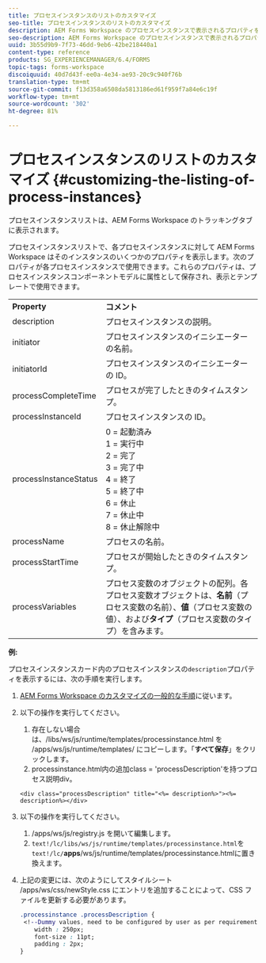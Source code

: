 ```yaml
---
title: プロセスインスタンスのリストのカスタマイズ
seo-title: プロセスインスタンスのリストのカスタマイズ
description: AEM Forms Workspace のプロセスインスタンスで表示されるプロパティをカスタマイズする方法。
seo-description: AEM Forms Workspace のプロセスインスタンスで表示されるプロパティをカスタマイズする方法。
uuid: 3b55d9b9-7f73-46dd-9eb6-42be218440a1
content-type: reference
products: SG_EXPERIENCEMANAGER/6.4/FORMS
topic-tags: forms-workspace
discoiquuid: 40d7d43f-ee0a-4e34-ae93-20c9c940f76b
translation-type: tm+mt
source-git-commit: f13d358a6508da5813186ed61f959f7a84e6c19f
workflow-type: tm+mt
source-wordcount: '302'
ht-degree: 81%

---
```



# プロセスインスタンスのリストのカスタマイズ  {#customizing-the-listing-of-process-instances}

プロセスインスタンスリストは、AEM Forms Workspace のトラッキングタブに表示されます。

プロセスインスタンスリストで、各プロセスインスタンスに対して AEM Forms Workspace はそのインスタンスのいくつかのプロパティを表示します。次のプロパティが各プロセスインスタンスで使用できます。これらのプロパティは、プロセスインスタンスコンポーネントモデルに属性として保存され、表示とテンプレートで使用できます。

<table> 
 <tbody> 
  <tr> 
   <td><strong>Property</strong></td> 
   <td><strong>コメント</strong></td> 
  </tr> 
  <tr> 
   <td>description</td> 
   <td>プロセスインスタンスの説明。</td> 
  </tr> 
  <tr> 
   <td>initiator</td> 
   <td>プロセスインスタンスのイニシエーターの名前。</td> 
  </tr> 
  <tr> 
   <td>initiatorId</td> 
   <td>プロセスインスタンスのイニシエーターの ID。</td> 
  </tr> 
  <tr> 
   <td>processCompleteTime</td> 
   <td>プロセスが完了したときのタイムスタンプ。</td> 
  </tr> 
  <tr> 
   <td>processInstanceId</td> 
   <td>プロセスインスタンスの ID。</td> 
  </tr> 
  <tr> 
   <td>processInstanceStatus</td> 
   <td>0 = 起動済み<br /> 1 = 実行中<br /> 2 = 完了<br /> 3 = 完了中<br /> 4 = 終了<br /> 5 = 終了中<br /> 6 = 休止<br /> 7 = 休止中<br /> 8 = 休止解除中</td> 
  </tr> 
  <tr> 
   <td>processName</td> 
   <td>プロセスの名前。</td> 
  </tr> 
  <tr> 
   <td>processStartTime</td> 
   <td>プロセスが開始したときのタイムスタンプ。</td> 
  </tr> 
  <tr> 
   <td>processVariables</td> 
   <td>プロセス変数のオブジェクトの配列。各プロセス変数オブジェクトは、<strong>名前</strong>（プロセス変数の名前）、<strong>値</strong>（プロセス変数の値）、および<strong>タイプ</strong>（プロセス変数のタイプ）を含みます。</td> 
  </tr> 
 </tbody> 
</table>

**例:**

プロセスインスタンスカード内のプロセスインスタンスの`description`プロパティを表示するには、次の手順を実行します。

1. [AEM Forms Workspace のカスタマイズの一般的な手順](/help/forms/using/generic-steps-html-workspace-customization.md)に従います。
1. 以下の操作を実行してください。

   1. 存在しない場合は、/libs/ws/js/runtime/templates/processinstance.html を /apps/ws/js/runtime/templates/ にコピーします。「**すべて保存**」をクリックします。
   1. processinstance.html内の追加class = &#39;processDescription&#39;を持つプロセス説明div。

   ```
   <div class="processDescription" title="<%= description%>"><%= description%></div>
   ```

1. 以下の操作を実行してください。

   1. /apps/ws/js/registry.js を開いて編集します。
   1. `text!/lc/libs/ws/js/runtime/templates/processinstance.html`を&#x200B;`text!/lc/`**apps**/ws/js/runtime/templates/processinstance.htmlに置き換えます。

1. 上記の変更には、次のようにしてスタイルシート /apps/ws/css/newStyle.css にエントリを追加することによって、CSS ファイルを更新する必要があります。

   ```css
   .processinstance .processDescription {
    <!--Dummy values, need to be configured by user as per requirement as well as user can add or delete any property depending upon requirement-->
       width : 250px;
       font-size : 11pt;
       padding : 2px;
   }
   ```
